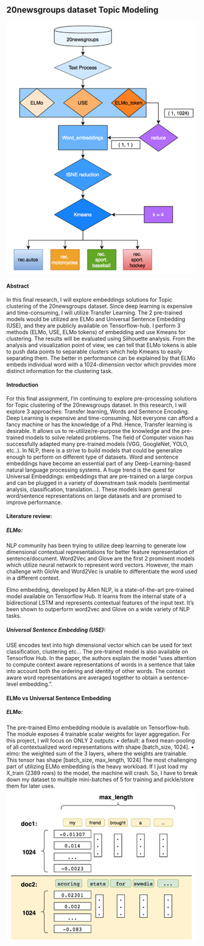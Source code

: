 ## 20newsgroups dataset Topic Modeling

<img src="images/pipeline_diagram.png" width="500">

#### Abstract
In this final research, I will explore embeddings solutions for Topic clustering of the 20newsgroups dataset.
Since deep learning is expensive and time-consuming, I will utilize Transfer Learning. The 2 pre-trained models
would be utilized are ELMo and Universal Sentence Embedding (USE), and they are publicly available on
Tensorflow-hub. I perform 3 methods (ELMo, USE, ELMo tokens) of embedding and use Kmeans for
clustering. The results will be evaluated using Silhouette analysis. From the analysis and visualization point of
view, we can tell that ELMo tokens is able to push data points to separable clusters which help Kmeans to
easily separating them. The better in performance can be explained by that ELMo embeds individual word with
a 1024-dimension vector which provides more distinct information for the clustering task.

#### Introduction
For this final assignment, I’m continuing to explore pre-processing solutions for Topic clustering of the
20newsgroups dataset. In this research, I will explore 3 approaches: Transfer learning, Words and Sentence
Encoding.
Deep Learning is expensive and time-consuming. Not everyone can afford a fancy machine or has the
knowledge of a Phd. Hence, Transfer learning is desirable. It allows us to re-utilize/re-purpose the knowledge
and the pre-trained models to solve related problems. The field of Computer vision has successfully adapted
many pre-trained models (VGG, GoogleNet, YOLO, etc..). In NLP, there is a strive to build models that could
be generalize enough to perform on different type of datasets.
Word and sentence embeddings have become an essential part of any Deep-Learning-based natural language
processing systems. A huge trend is the quest for Universal Embeddings: embeddings that are pre-trained on a
large corpus and can be plugged in a variety of downstream task models (sentimental analysis, classification,
translation…). These models learn general word/sentence representations on large datasets and are promised to
improve performance.

#### Literature review:
##### ELMo:
NLP community has been trying to utilize deep learning to generate low dimensional contextual representations
for better feature representation of sentence/document. Word2Vec and Glove are the first 2 prominent models
which utilize neural network to represent word vectors. However, the main challenge with GloVe and
Word2Vec is unable to differentiate the word used in a different context.

Elmo embedding, developed by Allen NLP, is a state-of-the-art pre-trained model available on Tensorflow Hub.
It learns from the internal state of a bidirectional LSTM and represents contextual features of the input text. It’s
been shown to outperform word2vec and Glove on a wide variety of NLP tasks.

##### Universal Sentence Embedding (USE):
USE encodes text into high dimensional vector which can be used for text classification, clustering etc… The
pre-trained model is also available on Tensorflow Hub. In the paper, the authors explain the model “uses
attention to compute context aware representations of words in a sentence that take into account both the
ordering and identity of other words. The context aware word representations are averaged together to obtain a
sentence-level embedding.”.

#### ELMo vs Universal Sentence Embedding
##### ELMo:
The pre-trained Elmo embedding module is available on Tensorflow-hub. The module exposes 4 trainable scalar
weights for layer aggregation. For this project, I will focus on ONLY 2 outputs:
• default: a fixed mean-pooling of all contextualized word representations with shape [batch_size, 1024].
• elmo: the weighted sum of the 3 layers, where the weights are trainable. This tensor has shape [batch_size,
max_length, 1024]
The most challenging part of utilizing ELMo embedding is the heavy workload. If I just load my X_train (2389
rows) to the model, the machine will crash. So, I have to break down my dataset to multiple mini-batches of 5
for training and pickle/store them for later uses.
<img src="images/ELMo_embedding.png" width="500">
